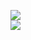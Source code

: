 [![](https://img.shields.io/badge/Made%20With-Github%20Spray-lightgrey.svg?style=for-the-badge&logo=github)](https://github.com/Annihil/github-spray#4563)  
[![](https://i.imgur.com/2DrTn0Z.gif)](https://github.com/Annihil/github-spray)